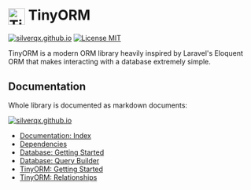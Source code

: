 <h1><img src="https://github.com/silverqx/TinyORM/blob/main/resources/logo-optim.svg" width="34" height="34" alt="TinyORM Logo" align="center">&nbsp;TinyORM</h1>

[![silverqx.github.io][docs-badge]][docs]
[![License MIT][license-badge]][license]

TinyORM is a modern ORM library heavily inspired by Laravel's Eloquent ORM that makes interacting with a database extremely simple.

## Documentation

Whole library is documented as markdown documents:

[![silverqx.github.io][docs-badge]][docs]

- [Documentation: Index](/docs/README.mdx#prologue)
- [Dependencies](/docs/dependencies.mdx#dependencies)
- [Database: Getting Started](/docs/database.mdx#database-getting-started)
- [Database: Query Builder](/docs/query-builder.mdx#database-query-builder)
- [TinyORM: Getting Started](/docs/tinyorm.mdx#tinyorm-getting-started)
- [TinyORM: Relationships](/docs/tinyorm-relationships.mdx#tinyorm-relationships)

[docs-badge]: https://img.shields.io/badge/Docs-github.io-blue
[docs]: https://silverqx.github.io/TinyORM/
[license-badge]: https://img.shields.io/github/license/silverqx/TinyORM
[license]: https://github.com/silverqx/TinyORM/blob/main/LICENSE
